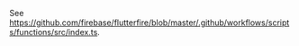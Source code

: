 See https://github.com/firebase/flutterfire/blob/master/.github/workflows/scripts/functions/src/index.ts.
